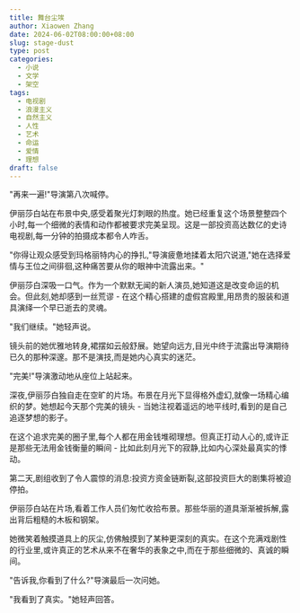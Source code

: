 ```yaml
---
title: 舞台尘埃
author: Xiaowen Zhang
date: 2024-06-02T08:00:00+08:00
slug: stage-dust
type: post
categories:
  - 小说
  - 文学
  - 架空
tags:
  - 电视剧
  - 浪漫主义
  - 自然主义
  - 人性
  - 艺术
  - 命运
  - 爱情
  - 理想
draft: false
---
```


"再来一遍!"导演第八次喊停。

伊丽莎白站在布景中央,感受着聚光灯刺眼的热度。她已经重复这个场景整整四个小时,每一个细微的表情和动作都被要求完美呈现。这是一部投资高达数亿的史诗电视剧,每一分钟的拍摄成本都令人咋舌。

"你得让观众感受到玛格丽特内心的挣扎,"导演疲惫地揉着太阳穴说道,"她在选择爱情与王位之间徘徊,这种痛苦要从你的眼神中流露出来。"

伊丽莎白深吸一口气。作为一个默默无闻的新人演员,她知道这是改变命运的机会。但此刻,她却感到一丝荒谬 - 在这个精心搭建的虚假宫殿里,用昂贵的服装和道具演绎一个早已逝去的灵魂。

"我们继续。"她轻声说。

镜头前的她优雅地转身,裙摆如云般舒展。她望向远方,目光中终于流露出导演期待已久的那种深邃。那不是演技,而是她内心真实的迷茫。

"完美!"导演激动地从座位上站起来。

深夜,伊丽莎白独自走在空旷的片场。布景在月光下显得格外虚幻,就像一场精心编织的梦。她想起今天那个完美的镜头 - 当她注视着遥远的地平线时,看到的是自己追逐梦想的影子。

在这个追求完美的圈子里,每个人都在用金钱堆砌理想。但真正打动人心的,或许正是那些无法用金钱衡量的瞬间 - 比如此刻月光下的寂静,比如内心深处最真实的悸动。

第二天,剧组收到了令人震惊的消息:投资方资金链断裂,这部投资巨大的剧集将被迫停拍。

伊丽莎白站在片场,看着工作人员们匆忙收拾布景。那些华丽的道具渐渐被拆解,露出背后粗糙的木板和钢架。

她微笑着触摸道具上的灰尘,仿佛触摸到了某种更深刻的真实。在这个充满戏剧性的行业里,或许真正的艺术从来不在奢华的表象之中,而在于那些细微的、真诚的瞬间。

"告诉我,你看到了什么?"导演最后一次问她。

"我看到了真实。"她轻声回答。